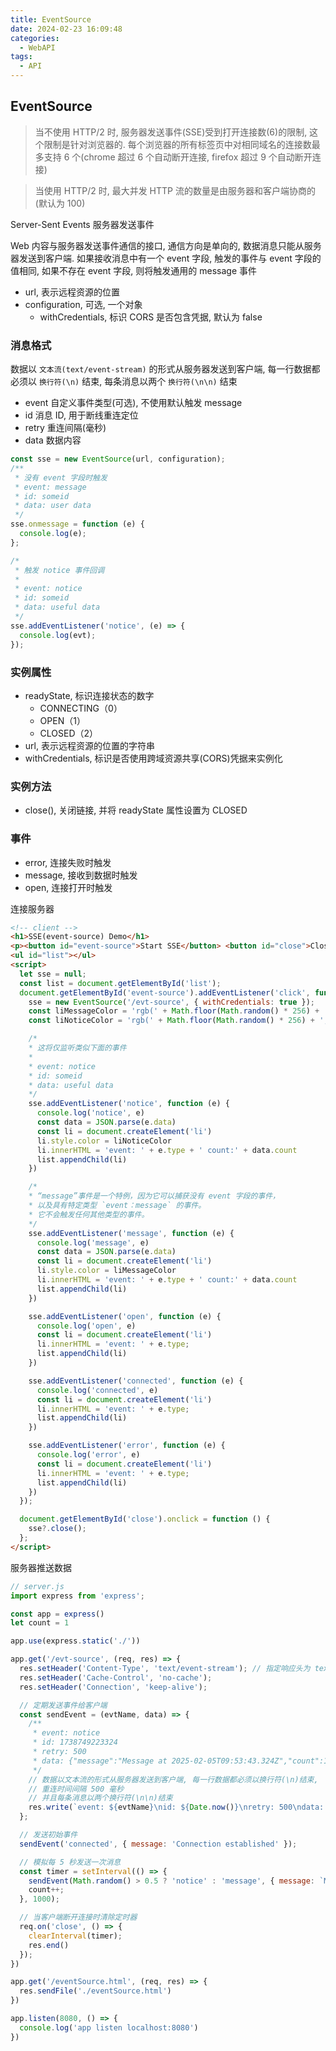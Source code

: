 ```yaml
---
title: EventSource
date: 2024-02-23 16:09:48
categories:
  - WebAPI
tags:
  - API
---
```


## EventSource

> 当不使用 HTTP/2 时, 服务器发送事件(SSE)受到打开连接数(6)的限制, 这个限制是针对浏览器的. 每个浏览器的所有标签页中对相同域名的连接数最多支持 6 个(chrome 超过 6 个自动断开连接, firefox 超过 9 个自动断开连接)

> 当使用 HTTP/2 时, 最大并发 HTTP 流的数量是由服务器和客户端协商的(默认为 100)

Server-Sent Events 服务器发送事件

Web 内容与服务器发送事件通信的接口, 通信方向是单向的, 数据消息只能从服务器发送到客户端. 如果接收消息中有一个 event 字段, 触发的事件与 event 字段的值相同, 如果不存在 event 字段, 则将触发通用的 message 事件

- url, 表示远程资源的位置
- configuration, 可选, 一个对象
  - withCredentials, 标识 CORS 是否包含凭据, 默认为 false

### 消息格式

数据以 `文本流(text/event-stream)` 的形式从服务器发送到客户端, 每一行数据都必须以 `换行符(\n)` 结束, 每条消息以两个 `换行符(\n\n)` 结束

- event 自定义事件类型(可选), 不使用默认触发 message
- id 消息 ID, 用于断线重连定位
- retry 重连间隔(毫秒)
- data 数据内容

```javascript
const sse = new EventSource(url, configuration);
/**
 * 没有 event 字段时触发
 * event: message
 * id: someid
 * data: user data
 */
sse.onmessage = function (e) {
  console.log(e);
};

/*
 * 触发 notice 事件回调
 *
 * event: notice
 * id: someid
 * data: useful data
 */
sse.addEventListener('notice', (e) => {
  console.log(evt);
});
```

<!-- more -->

### 实例属性

- readyState, 标识连接状态的数字
  - CONNECTING（0）
  - OPEN（1）
  - CLOSED（2）
- url, 表示远程资源的位置的字符串
- withCredentials, 标识是否使用跨域资源共享(CORS)凭据来实例化

### 实例方法

- close(), 关闭链接, 并将 readyState 属性设置为 CLOSED

### 事件

- error, 连接失败时触发
- message, 接收到数据时触发
- open, 连接打开时触发

连接服务器

```html
<!-- client -->
<h1>SSE(event-source) Demo</h1>
<p><button id="event-source">Start SSE</button> <button id="close">Close</button></p>
<ul id="list"></ul>
<script>
  let sse = null;
  const list = document.getElementById('list');
  document.getElementById('event-source').addEventListener('click', function () {
    sse = new EventSource('/evt-source', { withCredentials: true });
    const liMessageColor = 'rgb(' + Math.floor(Math.random() * 256) + ',' + Math.floor(Math.random() * 256) + ',' + Math.floor(Math.random() * 256) + ')'
    const liNoticeColor = 'rgb(' + Math.floor(Math.random() * 256) + ',' + Math.floor(Math.random() * 256) + ',' + Math.floor(Math.random() * 256) + ')'

    /*
    * 这将仅监听类似下面的事件
    *
    * event: notice
    * id: someid
    * data: useful data
    */
    sse.addEventListener('notice', function (e) {
      console.log('notice', e)
      const data = JSON.parse(e.data)
      const li = document.createElement('li')
      li.style.color = liNoticeColor
      li.innerHTML = 'event: ' + e.type + ' count:' + data.count
      list.appendChild(li)
    })

    /*
    * “message”事件是一个特例，因为它可以捕获没有 event 字段的事件，
    * 以及具有特定类型 `event：message` 的事件。
    * 它不会触发任何其他类型的事件。
    */
    sse.addEventListener('message', function (e) {
      console.log('message', e)
      const data = JSON.parse(e.data)
      const li = document.createElement('li')
      li.style.color = liMessageColor
      li.innerHTML = 'event: ' + e.type + ' count:' + data.count
      list.appendChild(li)
    })

    sse.addEventListener('open', function (e) {
      console.log('open', e)
      const li = document.createElement('li')
      li.innerHTML = 'event: ' + e.type;
      list.appendChild(li)
    })

    sse.addEventListener('connected', function (e) {
      console.log('connected', e)
      const li = document.createElement('li')
      li.innerHTML = 'event: ' + e.type;
      list.appendChild(li)
    })

    sse.addEventListener('error', function (e) {
      console.log('error', e)
      const li = document.createElement('li')
      li.innerHTML = 'event: ' + e.type;
      list.appendChild(li)
    })
  });

  document.getElementById('close').onclick = function () {
    sse?.close();
  };
</script>
```

服务器推送数据

```javascript
// server.js
import express from 'express';

const app = express()
let count = 1

app.use(express.static('./'))

app.get('/evt-source', (req, res) => {
  res.setHeader('Content-Type', 'text/event-stream'); // 指定响应头为 text/event-stream
  res.setHeader('Cache-Control', 'no-cache');
  res.setHeader('Connection', 'keep-alive');

  // 定期发送事件给客户端
  const sendEvent = (evtName, data) => {
    /**
     * event: notice
     * id: 1738749223324
     * retry: 500
     * data: {"message":"Message at 2025-02-05T09:53:43.324Z","count":1}
     */
    // 数据以文本流的形式从服务器发送到客户端, 每一行数据都必须以换行符(\n)结束, 
    // 重连时间间隔 500 毫秒
    // 并且每条消息以两个换行符(\n\n)结束
    res.write(`event: ${evtName}\nid: ${Date.now()}\nretry: 500\ndata: ${JSON.stringify(data)}\n\n`);
  };

  // 发送初始事件
  sendEvent('connected', { message: 'Connection established' });

  // 模拟每 5 秒发送一次消息
  const timer = setInterval(() => {
    sendEvent(Math.random() > 0.5 ? 'notice' : 'message', { message: `Message at ${new Date().toISOString()}`, count: count });
    count++;
  }, 1000);

  // 当客户端断开连接时清除定时器
  req.on('close', () => {
    clearInterval(timer);
    res.end()
  });
})

app.get('/eventSource.html', (req, res) => {
  res.sendFile('./eventSource.html')
})

app.listen(8080, () => {
  console.log('app listen localhost:8080')
})
```
